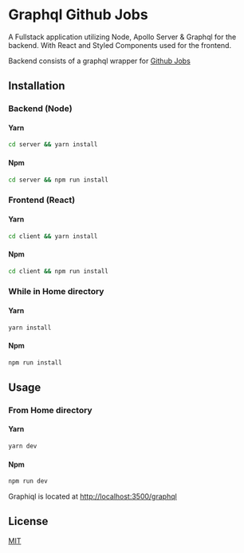 # Graphql Github Jobs

A Fullstack application utilizing Node, Apollo Server & Graphql for the backend. With React and Styled Components used for the frontend.

Backend consists of a graphql wrapper for [Github Jobs](https://jobs.github.com/api)

## Installation

### Backend (Node)

#### Yarn

```bash
cd server && yarn install
```

#### Npm

```bash
cd server && npm run install
```

### Frontend (React)

#### Yarn

```bash
cd client && yarn install
```

#### Npm

```bash
cd client && npm run install
```

### While in Home directory

#### Yarn

```bash
yarn install
```

#### Npm

```bash
npm run install
```

## Usage

### From Home directory

#### Yarn

```bash
yarn dev
```

#### Npm

```bash
npm run dev
```

Graphiql is located at [http://localhost:3500/graphql](http://localhost:3500/graphql)

## License

[MIT](https://choosealicense.com/licenses/mit/)
